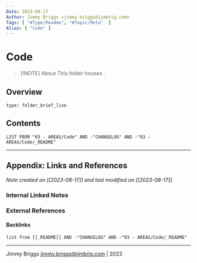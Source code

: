 ```yaml
---
Date: 2023-08-17
Author: Jimmy Briggs <jimmy.briggs@jimbrig.com>
Tags: [ "#Type/Readme", "#Topic/Meta"  ]
Alias: [ "Code" ]
---
```


# Code

> [!NOTE] About
> This folder houses .

## Overview


```ccard
type: folder_brief_live
```
 

## Contents

```dataview
LIST FROM "03 - AREAS/Code" AND -"CHANGELOG" AND -"03 - AREAS/Code/_README"
```

***

## Appendix: Links and References

*Note created on [[2023-08-17]] and last modified on [[2023-08-17]].*

### Internal Linked Notes

### External References

#### Backlinks

```dataview
list from [[_README]] AND -"CHANGELOG" AND -"03 - AREAS/Code/_README"
```


***

Jimmy Briggs <jimmy.briggs@jimbrig.com> | 2023
